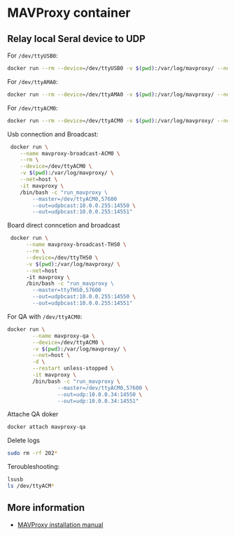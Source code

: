 # MAVProxy container

## Relay local Seral device to UDP

For ```/dev/ttyUSB0```:
```bash
docker run --rm --device=/dev/ttyUSB0 -v $(pwd):/var/log/mavproxy/ --net=host -it mavproxy /bin/bash -c "run_mavproxy --master=/dev/ttyUSB0,57600 --out=udp:127.0.0.1:14550 --out=udp:127.0.0.1:14551"
```


For ```/dev/ttyAMA0```:
```bash
docker run --rm --device=/dev/ttyAMA0 -v $(pwd):/var/log/mavproxy/ --net=host -it mavproxy /bin/bash -c "run_mavproxy --master=/dev/ttyAMA0,57600 --out=udp:127.0.0.1:14550 --out=udp:127.0.0.1:14551"
```

For ```/dev/ttyACM0```:
```bash
docker run --rm --device=/dev/ttyACM0 -v $(pwd):/var/log/mavproxy/ --net=host -it mavproxy /bin/bash -c "run_mavproxy --master=/dev/ttyACM0,57600 --out=udp:127.0.0.1:14550 --out=udp:127.0.0.1:14551"
```

Usb connection and Broadcast:
```bash
 docker run \
    --name mavproxy-broadcast-ACM0 \
    --rm \
    --device=/dev/ttyACM0 \
    -v $(pwd):/var/log/mavproxy/ \
    --net=host \
    -it mavproxy \
    /bin/bash -c "run_mavproxy \ 
        --master=/dev/ttyACM0,57600
        --out=udpbcast:10.0.0.255:14550 \
        --out=udpbcast:10.0.0.255:14551"
```

Board direct conncetion and broadcast
```bash
 docker run \
      --name mavproxy-broadcast-THS0 \
      --rm \
      --device=/dev/ttyTHS0 \
      -v $(pwd):/var/log/mavproxy/ \
      --net=host
      -it mavproxy \
      /bin/bash -c "run_mavproxy \ 
        --master=ttyTHS0,57600
        --out=udpbcast:10.0.0.255:14550 \
        --out=udpbcast:10.0.0.255:14551"
```

For QA with ```/dev/ttyACM0```:
```bash
docker run \
        --name mavproxy-qa \
        --device=/dev/ttyACM0 \
        -v $(pwd):/var/log/mavproxy/ \
        --net=host \
        -d \
        --restart unless-stopped \
        -it mavproxy \
        /bin/bash -c "run_mavproxy \
                --master=/dev/ttyACM0,57600 \
                --out=udp:10.0.0.34:14550 \
                --out=udp:10.0.0.34:14551"
```
Attache QA doker 
```bash
docker attach mavproxy-qa 
```


Delete logs
```bash
sudo rm -rf 202*
```
Teroubleshooting:
```bash
lsusb
ls /dev/ttyACM*
```



## More information
* [MAVProxy installation manual](https://ardupilot.org/mavproxy/)
